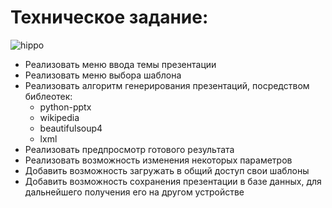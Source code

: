 # Техническое задание:
![hippo](https://ibb.co/gDPLXgT)
- Реализовать меню ввода темы презентации
- Реализовать меню выбора шаблона
- Реализовать алгоритм генерирования презентаций, посредством библеотек:
  + python-pptx
  + wikipedia 
  + beautifulsoup4
  + lxml
- Реализовать предпросмотр готового результата
- Реализовать возможность изменения некоторых параметров
- Добавить возможность загружать в общий доступ свои шаблоны
- Добавить возможность сохранения презентации в базе данных, для дальнейшего получения его на другом устройстве
